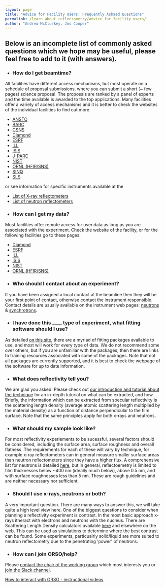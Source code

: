 ```yaml
---
layout: page
title: "Advice for Facility Users: Frequently Askaed Questions"
permalink: /learn_about_reflectometry/advice_for_facility_users/
author: "Andrew McCluskey, Jos Cooper"
---
```


## Below is an incomplete list of commonly asked questions which we hope may be useful, please feel free to add to it (with answers).

* ### How do I get beamtime?

All facilities have different access mechanisms, but most operate on a schedule of proposal submissions, where you can submit a short (~ few pages) science proposal. The proposals are ranked by a panel of experts and the time available is awarded to the top applications. Many facilities offer a variety of access mechanisms and it is better to check the websites of the individual facilities to find out more:

  - [ANSTO](https://www.ansto.gov.au/user-access)
  - [BARC](https://barc.gov.in/)
  - [CSNS](https://user.csns.ihep.ac.cn/)
  - [Diamond](https://www.diamond.ac.uk/Users/Apply-for-Beamtime.html)
  - [ESRF](https://www.esrf.eu/UsersAndScience/UserGuide/Applying)
  - [ILL](https://www.ill.eu/users/applying-for-beamtime/proposal-submission)
  - [ISIS](https://www.isis.stfc.ac.uk/Pages/Apply-for-beamtime.aspx)
  - [J-PARC](https://mlfinfo.jp/en/)
  - [NIST](https://www.nist.gov/ncnr/call-proposals)
  - [ORNL (HFIR/SNS)](https://neutrons.ornl.gov/users/how-submit-proposal)
  - [SINQ](https://www.psi.ch/en/sinq/beamtime-applications)
  - [SLS](https://www.psi.ch/en/sls/users-proposals)

or see information for specific instruments available at the

  - [List of X-ray reflectometers](https://www.reflectometry.org/learn_about_reflectoemtry/list_of_x-ray_reflectometers)
  - [List of neutron reflectometers](https://www.reflectometry.org/learn_about_reflectoemtry/list_of_neutron_reflectometers)

* ### How can I get my data?

Most facilities offer remote access for user data as long as you are associated with the experiment. Check the website of the facility, or for the following facilities go to these pages:

  - [Diamond](https://www.diamond.ac.uk/Users/Experiment-at-Diamond/IT-User-Guide/At-DLS/Access-data.html)
  - [ESRF](https://www.esrf.eu/home/UsersAndScience/support-and-infrastructure/Computing/ComputingOffsite/accessing-experimental-data.html)
  - [ILL](https://login.ill.fr/auth/realms/ILL/protocol/cas/login?service=https%3A%2F%2Fdata.ill.eu%2Flogin_check)
  - [ISIS](https://data.isis.stfc.ac.uk)
  - [NIST](https://ncnr.nist.gov/pub/ncnrdata/)
  - [ORNL (HFIR/SNS)](https://neutrons.ornl.gov/users/data-management)


* ###  Who should I contact about an experiment?

If you have been assigned a local contact at the beamline then they will be your first point of contact, otherwise contact the instrument responsible. Contact details are usually available on the instrument web pages: [neutrons](https://www.reflectometry.org/information/reflectometers/) & [synchrotrons](https://www.reflectometry.org/information/xray_reflectometers/).

* ###  I have done this ____ type of experiment, what fitting software should I use?

As detailed [on this site](https://www.reflectometry.org/learn_about_reflectometry/analysis_software), there are a myriad of fitting packages available to use, and most will work for every type of data. We do not recommend some over others, but if you are unfamiliar with the packages, then there are links to training resources associated with some of the packages. Note that not all packages are currently supported, and it is best to check the webpage of the software for up to date information.

* ###  What does reflectivity tell you?

We are glad you asked! Please check out [our introduction and tutorial about the technique](https://www.reflectometry.org/learn/intro.html) for an in-depth tutorial on what can be extracted, and how. Briefly, the information which can be extracted from specular reflectivity is the scattering length density (average atomic scattering length multiplied by the material density) as a function of distance perpendicular to the film surface. Note that the same principles apply for both x-rays and neutrons.

* ###  What should my sample look like?

For most reflectivity experiements to be sucessful, several factors should be considered, including the surface area, surface roughness and overall flatness. The requirements for each of these will vary by technique, for example x-ray reflectometers can in general measure smaller surface areas than neutron reflectometers since they have a higher flux. A comprehensive list for neutrons is detailed [here](https://www.isis.stfc.ac.uk/Pages/Polref-Sample-design-and-preparation.aspx), but in general, reflectoemetry is limited to film thicknesses below ~400 nm (ideally much below), above 0.5 nm, and with surface roughnesses less than 5 nm. These are rough guidelines and are neither necessary nor sufficient.

* ###  Should I use x-rays, neutrons or both?

A very important question. There are many ways to answer this, we will take quite a high level view here. One of the biggest questions to consider when planning a reflectivity experiment is contrast. In the most basic approach x-rays itneract with electrons and neutrons with the nucleus. There are Scattering Length Density calculators available [here](https://slddb.esss.dk/slddb/material) and elsewhere on the web.  This can be used as simulations to determine where the best contrast can be found. Some experiments, particualrly solid/liquid are more suited to neutron reflectometry due to the penetrating 'power' of neutrons.

* ###  How can I join ORSO/help?

Please [contact the chair of the working group](/organisation_and_communication/contacts/) which most interests you or [join the Slack channel](https://orso-co.slack.com/).

[How to interact with ORSO - instructional videos](https://www.reflectometry.org/information/interact_with_orso/)
